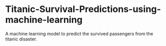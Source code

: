 # Titanic-Survival-Predictions-using-machine-learning
A machine learning model to predict the survived passengers from the titanic disaster.
